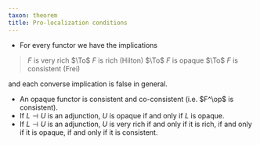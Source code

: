 ```yaml
---
taxon: theorem
title: Pro-localization conditions
---
```

- For every functor we have the implications

> $F$ is very rich $\To$ $F$ is rich (Hilton) $\To$ $F$ is opaque $\To$ $F$ is consistent (Frei)

and each converse implication is false in general.

- An opaque functor is consistent and co-consistent (i.e. $F^\op$ is consistent).
- If $L\dashv U$ is an adjunction, $U$ is opaque if and only if $L$ is opaque.
- If $L\dashv U$ is an adjunction, $U$ is very rich if and only if it is rich, if and only if it is opaque, if and only if it is consistent.